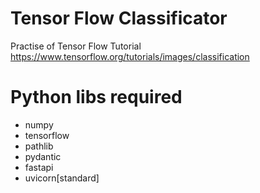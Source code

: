 # Tensor Flow Classificator
Practise of Tensor Flow Tutorial
https://www.tensorflow.org/tutorials/images/classification

# Python libs required
- numpy
- tensorflow
- pathlib
- pydantic
- fastapi
- uvicorn[standard]